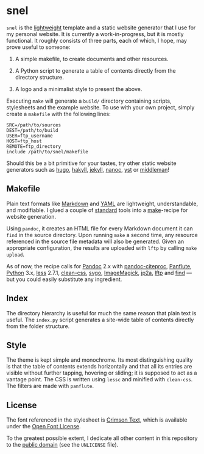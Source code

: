 snel
==============================================================================

`snel` is the [lightweight](http://idlewords.com/talks/website_obesity.htm) 
template and a static website generator that I use for my personal website. It 
is currently a work-in-progress, but it is mostly functional. It roughly 
consists of three parts, each of which, I hope, may prove useful to someone:

1.  A simple makefile, to create documents and other resources.

2.  A Python script to generate a table of contents directly from the 
    directory structure.

3.  A logo and a minimalist style to present the above.


Executing `make` will generate a `build/` directory containing scripts, 
stylesheets and the example website. To use with your own project, simply 
create a `makefile` with the following lines:

    SRC=/path/to/sources
    DEST=/path/to/build
    USER=ftp_username
    HOST=ftp_host
    REMOTE=ftp_directory
    include /path/to/snel/makefile

Should this be a bit primitive for your tastes, try other static website 
generators such as [hugo](http://gohugo.io/), 
[hakyll](https://jaspervdj.be/hakyll/about.html),
[jekyll](http://jekyllrb.com/), [nanoc](https://nanoc.ws/), 
[yst](https://github.com/jgm/yst) or [middleman](https://middlemanapp.com/)!



Makefile
------------------------------------------------------------------------------

Plain text formats like [Markdown](http://commonmark.org/help/) and 
[YAML](http://www.yaml.org/spec/) are lightweight, understandable, and 
modifiable. I glued a couple of 
[standard](https://en.wikipedia.org/wiki/Unix_philosophy) tools into a 
[make](https://www.gnu.org/software/make)-recipe for website generation.

Using `pandoc`, it creates an HTML file for every Markdown document it can 
`find` in the source directory. Upon running `make` a second time, any 
resource referenced in the source file metadata will also be generated. Given 
an appropriate configuration, the results are uploaded with `lftp` by calling 
`make upload`.

As of now, the recipe calls for [Pandoc](http://pandoc.org/) 2.x with 
[pandoc-citeproc](https://github.com/jgm/pandoc-citeproc),
[Panflute](https://github.com/sergiocorreia/panflute),
[Python](https://www.python.org/) 3.x,
[less](http://lesscss.org/) 2.7.1,
[clean-css](https://github.com/jakubpawlowicz/clean-css),
[svgo](https://github.com/svg/svgo),
[ImageMagick](http://www.imagemagick.org/),
[jp2a](https://csl.name/jp2a/),
[lftp](http://lftp.yar.ru/) and
[find](https://www.gnu.org/software/findutils/) — but you could easily 
substitute any ingredient.


Index
------------------------------------------------------------------------------

The directory hierarchy is useful for much the same reason that plain text is 
useful. The `index.py` script generates a site-wide table of contents directly 
from the folder structure.


Style
------------------------------------------------------------------------------

The theme is kept simple and monochrome. Its most distinguishing quality is 
that the table of contents extends horizontally and that all its entries are 
visible without further tapping, hovering or sliding; it is supposed to act as 
a vantage point. The CSS is written using `lessc` and minified with 
`clean-css`. The filters are made with `panflute`.



License
------------------------------------------------------------------------------

The font referenced in the stylesheet is [Crimson
Text](https://github.com/skosch/Crimson), which is available under the
[Open Font License](http://scripts.sil.org/cms/scripts/page.php?id=OFL).

To the greatest possible extent, I dedicate all other content in this
repository to the [public domain](https://unlicense.org/) (see the
`UNLICENSE` file).

